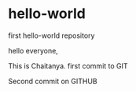 # hello-world
first hello-world repository

hello everyone, 

This is Chaitanya. first commit to GIT

Second commit on GITHUB
